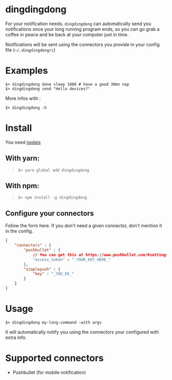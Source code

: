 # dingdingdong

For your notification needs.
`dingdingdong` can automatically send you notifications once your long running program ends, so you can go grab a coffee in peace and be back at your computer just in time.

Notifications will be sent using the connectors you provide in your config file (`~/.dingdingdongrc`)

# Examples

```shell
$> dingdingdong done sleep 1800 # have a good 30mn nap
$> dingdingdong send "Hello devices?"
```

More infos with : 
```shell
$> dingdingdong -h
```

# Install

You need [nodejs](https://nodejs.org/en/)

## With yarn:

> `$> yarn global add dingdingdong`

## With npm:
> `$> npm install -g dingdingdong`

## Configure your connectors

Follow the form here. If you don't need a given connector, don't mention it in the config.

```json
{
	"connectors" : {
		"pushbullet" : {
			// You can get this at https://www.pushbullet.com/#settings
			"access_token" : "_YOUR_KEY_HERE_"
		},
		"simplepush" : {
			"key" : "_YOU_KE_"
		}
	}
}
```

# Usage

`$> dingdingdong my-long-command -with args`

It will automatically notify you using the connectors your configured with extra info.

# Supported connectors

- Pushbullet (for mobile notification)

